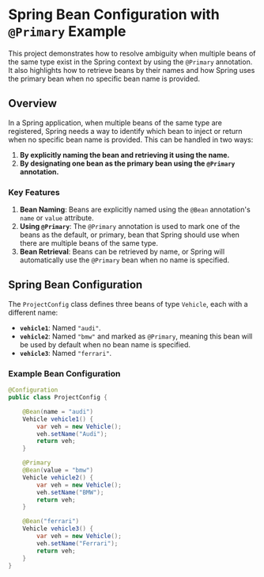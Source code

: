 # Spring Bean Configuration with `@Primary` Example

This project demonstrates how to resolve ambiguity when multiple beans of the same type exist in the Spring context by using the `@Primary` annotation. It also highlights how to retrieve beans by their names and how Spring uses the primary bean when no specific bean name is provided.

## Overview

In a Spring application, when multiple beans of the same type are registered, Spring needs a way to identify which bean to inject or return when no specific bean name is provided. This can be handled in two ways:

1. **By explicitly naming the bean and retrieving it using the name.**
2. **By designating one bean as the primary bean using the `@Primary` annotation.**

### Key Features

1. **Bean Naming**: Beans are explicitly named using the `@Bean` annotation's `name` or `value` attribute.
2. **Using `@Primary`**: The `@Primary` annotation is used to mark one of the beans as the default, or primary, bean that Spring should use when there are multiple beans of the same type.
3. **Bean Retrieval**: Beans can be retrieved by name, or Spring will automatically use the `@Primary` bean when no name is specified.

## Spring Bean Configuration

The `ProjectConfig` class defines three beans of type `Vehicle`, each with a different name:

- **`vehicle1`**: Named `"audi"`.
- **`vehicle2`**: Named `"bmw"` and marked as `@Primary`, meaning this bean will be used by default when no bean name is specified.
- **`vehicle3`**: Named `"ferrari"`.

### Example Bean Configuration

```java
@Configuration
public class ProjectConfig {

    @Bean(name = "audi")
    Vehicle vehicle1() {
        var veh = new Vehicle();
        veh.setName("Audi");
        return veh;
    }

    @Primary
    @Bean(value = "bmw")
    Vehicle vehicle2() {
        var veh = new Vehicle();
        veh.setName("BMW");
        return veh;
    }

    @Bean("ferrari")
    Vehicle vehicle3() {
        var veh = new Vehicle();
        veh.setName("Ferrari");
        return veh;
    }
}
